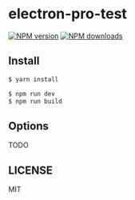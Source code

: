 # electron-pro-test

[![NPM version](https://img.shields.io/npm/v/electron-pro-test.svg?style=flat)](https://npmjs.org/package/electron-pro-test)
[![NPM downloads](http://img.shields.io/npm/dm/electron-pro-test.svg?style=flat)](https://npmjs.org/package/electron-pro-test)

## Install

```bash
$ yarn install
```

```bash
$ npm run dev
$ npm run build
```

## Options

TODO

## LICENSE

MIT
